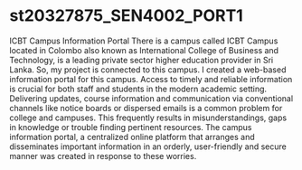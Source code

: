 # st20327875_SEN4002_PORT1

ICBT Campus Information Portal
 There is a campus called ICBT Campus located in Colombo also known as International College of Business and Technology, is a leading private sector higher education provider in Sri Lanka. So, my project is connected to this campus. I created a web-based information portal for this campus. Access to timely and reliable information is crucial for both staff and students in the modern academic setting. Delivering updates, course information and communication via conventional channels like notice boards or dispersed emails is a common problem for college and campuses. This frequently results in misunderstandings, gaps in knowledge or trouble finding pertinent resources. The campus information portal, a centralized online platform that arranges and disseminates important information in an orderly, user-friendly and secure manner was created in response to these worries.
